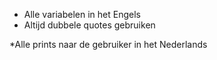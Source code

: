 * Alle variabelen in het Engels
* Altijd dubbele quotes gebruiken

*Alle prints naar de gebruiker in het Nederlands

